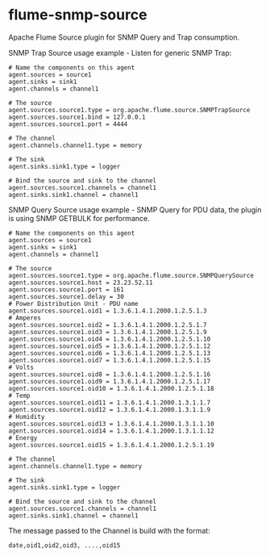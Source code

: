 flume-snmp-source
=================

Apache Flume Source plugin for SNMP Query and Trap consumption.

SNMP Trap Source usage example - Listen for generic SNMP Trap:

	# Name the components on this agent
	agent.sources = source1
	agent.sinks = sink1
	agent.channels = channel1

	# The source
	agent.sources.source1.type = org.apache.flume.source.SNMPTrapSource
	agent.sources.source1.bind = 127.0.0.1
	agent.sources.source1.port = 4444

	# The channel
	agent.channels.channel1.type = memory

	# The sink
	agent.sinks.sink1.type = logger

	# Bind the source and sink to the channel
	agent.sources.source1.channels = channel1
	agent.sinks.sink1.channel = channel1


SNMP Query Source usage example - SNMP Query for PDU data, the plugin is using
SNMP GETBULK for performance.

    # Name the components on this agent
    agent.sources = source1 
    agent.sinks = sink1
    agent.channels = channel1

    # The source
    agent.sources.source1.type = org.apache.flume.source.SNMPQuerySource
    agent.sources.source1.host = 23.23.52.11
    agent.sources.source1.port = 161
    agent.sources.source1.delay = 30
    # Power Distribution Unit - PDU name
    agent.sources.source1.oid1 = 1.3.6.1.4.1.2000.1.2.5.1.3
    # Amperes
    agent.sources.source1.oid2 = 1.3.6.1.4.1.2000.1.2.5.1.7
    agent.sources.source1.oid3 = 1.3.6.1.4.1.2000.1.2.5.1.9
    agent.sources.source1.oid4 = 1.3.6.1.4.1.2000.1.2.5.1.10
    agent.sources.source1.oid5 = 1.3.6.1.4.1.2000.1.2.5.1.12
    agent.sources.source1.oid6 = 1.3.6.1.4.1.2000.1.2.5.1.13
    agent.sources.source1.oid7 = 1.3.6.1.4.1.2000.1.2.5.1.15
    # Volts
    agent.sources.source1.oid8 = 1.3.6.1.4.1.2000.1.2.5.1.16
    agent.sources.source1.oid9 = 1.3.6.1.4.1.2000.1.2.5.1.17
    agent.sources.source1.oid10 = 1.3.6.1.4.1.2000.1.2.5.1.18
    # Temp
    agent.sources.source1.oid11 = 1.3.6.1.4.1.2000.1.3.1.1.7
    agent.sources.source1.oid12 = 1.3.6.1.4.1.2000.1.3.1.1.9
    # Humidity
    agent.sources.source1.oid13 = 1.3.6.1.4.1.2000.1.3.1.1.10
    agent.sources.source1.oid14 = 1.3.6.1.4.1.2000.1.3.1.1.12
    # Energy
    agent.sources.source1.oid15 = 1.3.6.1.4.1.2000.1.2.5.1.19

    # The channel
    agent.channels.channel1.type = memory

    # The sink
    agent.sinks.sink1.type = logger

    # Bind the source and sink to the channel
    agent.sources.source1.channels = channel1
    agent.sinks.sink1.channel = channel1


The message passed to the Channel is build with the format:

    date,oid1,oid2,oid3, ....,oid15





